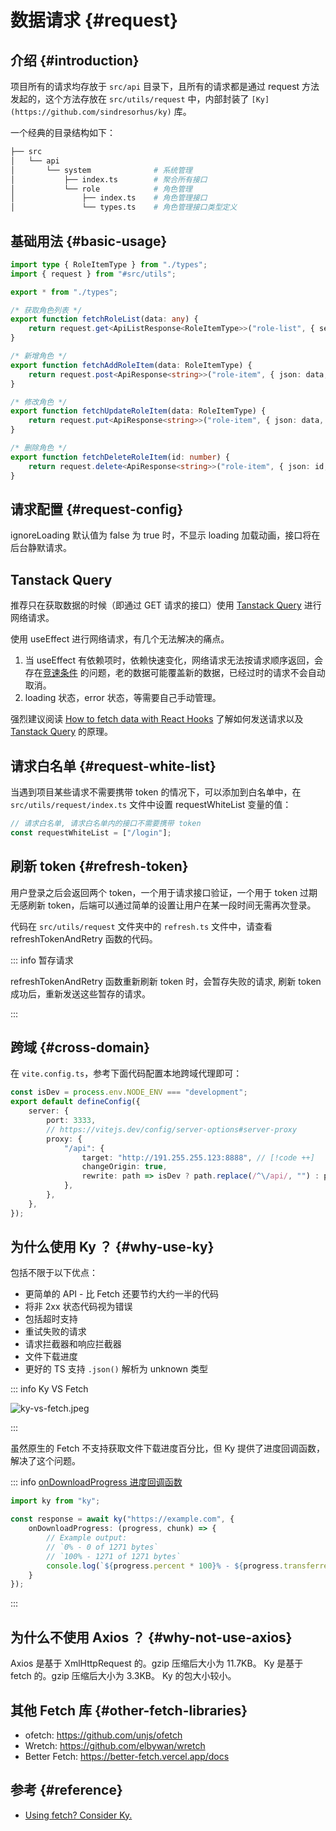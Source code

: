 # 数据请求 {#request}

## 介绍 {#introduction}

项目所有的请求均存放于 `src/api` 目录下，且所有的请求都是通过 request 方法发起的，这个方法存放在 `src/utils/request` 中，内部封装了 `[Ky](https://github.com/sindresorhus/ky)` 库。

一个经典的目录结构如下：

```bash
├── src
│   └── api
│       └── system              # 系统管理
│           ├── index.ts        # 聚合所有接口
│           └── role            # 角色管理
│               ├── index.ts    # 角色管理接口
│               └── types.ts    # 角色管理接口类型定义
```

## 基础用法 {#basic-usage}

```ts
import type { RoleItemType } from "./types";
import { request } from "#src/utils";

export * from "./types";

/* 获取角色列表 */
export function fetchRoleList(data: any) {
	return request.get<ApiListResponse<RoleItemType>>("role-list", { searchParams: data, ignoreLoading: true }).json();
}

/* 新增角色 */
export function fetchAddRoleItem(data: RoleItemType) {
	return request.post<ApiResponse<string>>("role-item", { json: data, ignoreLoading: true }).json();
}

/* 修改角色 */
export function fetchUpdateRoleItem(data: RoleItemType) {
	return request.put<ApiResponse<string>>("role-item", { json: data, ignoreLoading: true }).json();
}

/* 删除角色 */
export function fetchDeleteRoleItem(id: number) {
	return request.delete<ApiResponse<string>>("role-item", { json: id, ignoreLoading: true }).json();
}
```

## 请求配置 {#request-config}

ignoreLoading 默认值为 false 为 true 时，不显示 loading 加载动画，接口将在后台静默请求。

## Tanstack Query

推荐只在获取数据的时候（即通过 GET 请求的接口）使用 [Tanstack Query](https://tanstack.com/query/latest) 进行网络请求。

使用 useEffect 进行网络请求，有几个无法解决的痛点。

1. 当 useEffect 有依赖项时，依赖快速变化，网络请求无法按请求顺序返回，会存在[竞速条件](https://maxrozen.com/race-conditions-fetching-data-react-with-useeffect) 的问题，老的数据可能覆盖新的数据，已经过时的请求不会自动取消。
2. loading 状态，error 状态，等需要自己手动管理。

强烈建议阅读 [How to fetch data with React Hooks](https://www.robinwieruch.de/react-hooks-fetch-data/) 了解如何发送请求以及 [Tanstack Query](https://tanstack.com/query/latest) 的原理。

## 请求白名单 {#request-white-list}

当遇到项目某些请求不需要携带 token 的情况下，可以添加到白名单中，在 `src/utils/request/index.ts` 文件中设置 requestWhiteList 变量的值：

```ts
// 请求白名单, 请求白名单内的接口不需要携带 token
const requestWhiteList = ["/login"];
```

## 刷新 token {#refresh-token}

用户登录之后会返回两个 token，一个用于请求接口验证，一个用于 token 过期无感刷新 token，后端可以通过简单的设置让用户在某一段时间无需再次登录。

代码在 `src/utils/request` 文件夹中的 `refresh.ts` 文件中，请查看 refreshTokenAndRetry 函数的代码。

::: info 暂存请求

refreshTokenAndRetry 函数重新刷新 token 时，会暂存失败的请求, 刷新 token 成功后，重新发送这些暂存的请求。

:::

## 跨域 {#cross-domain}

在 `vite.config.ts`，参考下面代码配置本地跨域代理即可：

```ts
const isDev = process.env.NODE_ENV === "development";
export default defineConfig({
	server: {
		port: 3333,
		// https://vitejs.dev/config/server-options#server-proxy
		proxy: {
			"/api": {
				target: "http://191.255.255.123:8888", // [!code ++]
				changeOrigin: true,
				rewrite: path => isDev ? path.replace(/^\/api/, "") : path,
			},
		},
	},
});
```

## 为什么使用 Ky ？ {#why-use-ky}

包括不限于以下优点：

- 更简单的 API - 比 Fetch 还要节约大约一半的代码
- 将非 2xx 状态代码视为错误
- 包括超时支持
- 重试失败的请求
- 请求拦截器和响应拦截器
- 文件下载进度
- 更好的 TS 支持 `.json()` 解析为 unknown 类型

::: info Ky VS Fetch

![ky-vs-fetch.jpeg](/public/guide/ky-vs-fetch.jpeg)

:::

虽然原生的 Fetch 不支持获取文件下载进度百分比，但 Ky 提供了进度回调函数，解决了这个问题。

::: info [onDownloadProgress 进度回调函数](https://github.com/sindresorhus/ky?tab=readme-ov-file#ondownloadprogress)

```ts
import ky from "ky";

const response = await ky("https://example.com", {
	onDownloadProgress: (progress, chunk) => {
		// Example output:
		// `0% - 0 of 1271 bytes`
		// `100% - 1271 of 1271 bytes`
		console.log(`${progress.percent * 100}% - ${progress.transferredBytes} of ${progress.totalBytes} bytes`);
	}
});
```

:::

## 为什么不使用 Axios ？ {#why-not-use-axios}

Axios 是基于 XmlHttpRequest 的。gzip 压缩后大小为 11.7KB。
Ky 是基于 fetch 的。gzip 压缩后大小为 3.3KB。 Ky 的包大小较小。

## 其他 Fetch 库 {#other-fetch-libraries}

- ofetch: https://github.com/unjs/ofetch
- Wretch: https://github.com/elbywan/wretch
- Better Fetch: https://better-fetch.vercel.app/docs

## 参考 {#reference}

- [Using fetch? Consider Ky.](https://x.com/housecor/status/1815730974694449396)
